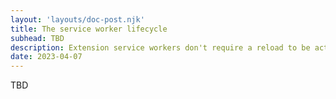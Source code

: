 ```yaml
---
layout: 'layouts/doc-post.njk'
title: The service worker lifecycle
subhead: TBD
description: Extension service workers don't require a reload to be active. 
date: 2023-04-07
---
```


 TBD